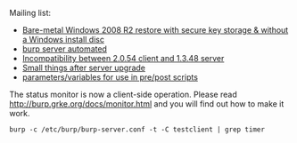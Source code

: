 Mailing list:

* [Bare-metal Windows 2008 R2 restore with secure key storage & without a Windows install disc](https://sourceforge.net/p/burp/mailman/message/35612245/)
* [burp server automated](https://sourceforge.net/p/burp/mailman/message/35605032/)
* [Incompatibility between 2.0.54 client and 1.3.48 server](https://sourceforge.net/p/burp/mailman/message/35648448/)
* [Small things after server upgrade](https://sourceforge.net/p/burp/mailman/message/35653928/)
* [parameters/variables for use in pre/post scripts](https://sourceforge.net/p/burp/mailman/message/35671910/)

The status monitor is now a client-side operation.
Please read http://burp.grke.org/docs/monitor.html and you will find out how
to make it work.

```
burp -c /etc/burp/burp-server.conf -t -C testclient | grep timer
```
